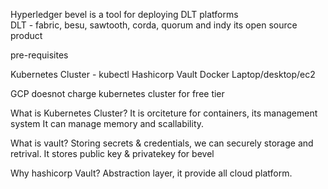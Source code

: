 Hyperledger bevel is a tool for deploying DLT platforms  
DLT - fabric, besu, sawtooth, corda, quorum and indy
its open source product

pre-requisites

Kubernetes Cluster - kubectl
Hashicorp Vault
Docker
Laptop/desktop/ec2

GCP doesnot charge kubernetes cluster for free tier

What is Kubernetes Cluster?
It is orciteture for containers, its management system
It can manage memory and scallability.

What is vault?
Storing secrets & credentials, we can securely storage and retrival.
It stores public key & privatekey for bevel

Why hashicorp Vault?
Abstraction layer, it provide all cloud platform.


 
